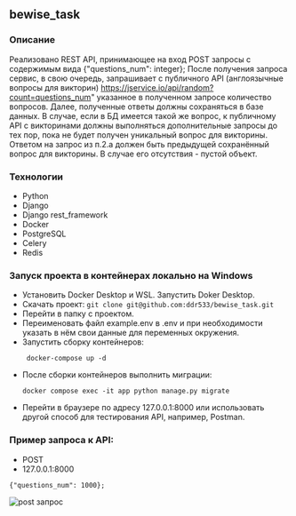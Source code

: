 ## bewise_task

### Описание
Реализовано REST API, принимающее на вход POST запросы с содержимым вида {"questions_num": integer};
После получения запроса сервис, в свою очередь, запрашивает с публичного API (англоязычные вопросы для викторин) https://jservice.io/api/random?count=questions_num" указанное в полученном запросе количество вопросов.
Далее, полученные ответы должны сохраняться в базе данных. В случае, если в БД имеется такой же вопрос, к публичному API с викторинами должны выполняться дополнительные запросы до тех пор, пока не будет получен уникальный вопрос для викторины. Ответом на запрос из п.2.a должен быть предыдущей сохранённый вопрос для викторины. В случае его отсутствия - пустой объект.

### Технологии 
  
 - Python  
 - Django
 - Django rest_framework
 - Docker
 - PostgreSQL
 - Celery
 - Redis

### Запуск проекта в контейнерах локально на Windows

* Установить Docker Desktop и WSL. Запустить Doker Desktop.
* Скачать проект:
  ```git clone git@github.com:ddr533/bewise_task.git```
* Перейти в папку с проектом.
* Переименовать файл example.env  в  .env и при необходимости указать в нём свои данные для переменных окружения.
* Запустить сборку контейнеров: 
  ```
   docker-compose up -d
  ```
* После сборки контейнеров выполнить миграции: 
  ```
  docker compose exec -it app python manage.py migrate
  ```
* Перейти в браузере по адресу 127.0.0.1:8000 или использовать другой способ для тестирования API, например, Postman.

### Пример запроса к API:
  - POST
  - 127.0.0.1:8000
```
{"questions_num": 1000};
```
![post запрос](путь_к_изображению)
